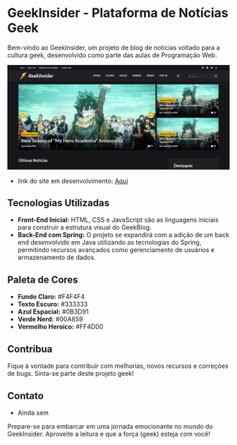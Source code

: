 # GeekInsider - Plataforma de Notícias Geek

Bem-vindo ao GeekInsider, um projeto de blog de notícias voltado para a cultura geek, desenvolvido como parte das aulas de Programação Web.

![Imagem](imgs/img-projeto.jpeg)
- link do site em desenvolvimento: <a href="https://geek-insider.netlify.app">Aqui</a>

## Tecnologias Utilizadas

- **Front-End Inicial:** HTML, CSS e JavaScript são as linguagens iniciais para construir a estrutura visual do GeekBlog.
- **Back-End com Spring:** O projeto se expandirá com a adição de um back end desenvolvido em Java utilizando as tecnologias do Spring, permitindo recursos avançados como gerenciamento de usuários e armazenamento de dados.

## Paleta de Cores

- **Fundo Claro:** #F4F4F4
- **Texto Escuro:** #333333
- **Azul Espacial:** #0B3D91
- **Verde Nerd:** #00A859
- **Vermelho Heroico:** #FF4D00

## Contribua

Fique à vontade para contribuir com melhorias, novos recursos e correções de bugs. Sinta-se parte deste projeto geek!

## Contato
- Ainda sem 

Prepare-se para embarcar em uma jornada emocionante no mundo do GeekInsider. Aproveite a leitura e que a força (geek) esteja com você!
